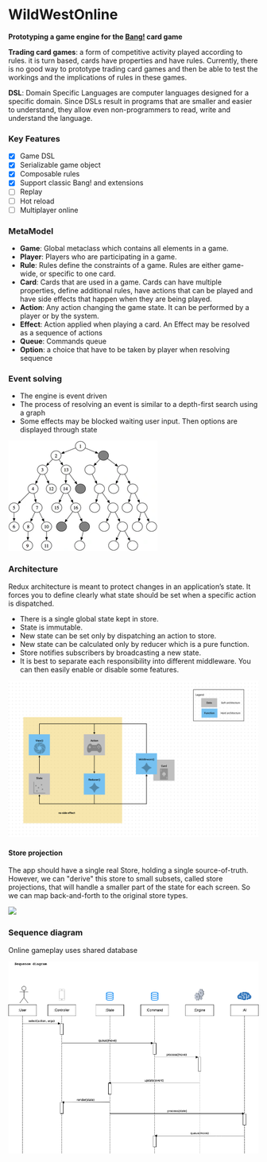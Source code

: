 # WildWestOnline

**Prototyping a game engine for the [Bang!](<https://en.wikipedia.org/wiki/Bang!_(card_game)>) card game**

**Trading card games**: a form of competitive activity played according to rules. it is turn based, cards have properties and have rules.
Currently, there is no good way to prototype trading card games and then be able to test the workings and the implications of rules in these games. 

**DSL**: Domain Specific Languages are computer languages designed for a specific domain. 
Since DSLs result in programs that are smaller and easier to understand, they allow even non-programmers to read, write and understand the language.

### Key Features

- [x] Game DSL
- [x] Serializable game object
- [x] Composable rules
- [x] Support classic Bang! and extensions
- [ ] Replay
- [ ] Hot reload
- [ ] Multiplayer online

### MetaModel

- **Game**: Global metaclass which contains all elements in a game.
- **Player**: Players who are participating in a game.
- **Rule**: Rules define the constraints of a game. Rules are either game-wide, or specific to one card.
- **Card**: Cards that are used in a game. Cards can have multiple properties, define additional rules, have actions that can be played and have side effects that happen when they are being played.
- **Action**: Any action changing the game state. It can be performed by a player or by the system.
- **Effect**: Action applied when playing a card. An Effect may be resolved as a sequence of actions
- **Queue**: Commands queue
- **Option**: a choice that have to be taken by player when resolving sequence

### Event solving

- The engine is event driven
- The process of resolving an event is similar to a depth-first search using a graph 
- Some effects may be blocked waiting user input. Then options are displayed through state

![](Docs/eventresolving.png)

### Architecture

Redux architecture is meant to protect changes in an application’s state. It forces you to define clearly what state should be set when a specific action is dispatched.

- There is a single global state kept in store.
- State is immutable.
- New state can be set only by dispatching an action to store.
- New state can be calculated only by reducer which is a pure function.
- Store notifies subscribers by broadcasting a new state.
- It is best to separate each responsibility into different middleware. You can then easily enable or disable some features.

![](Docs/redux.png)


#### Store projection
The app should have a single real Store, holding a single source-of-truth. 
However, we can "derive" this store to small subsets, called store projections, that will handle a smaller part of the state for each screen. So we can map back-and-forth to the original store types.

![](https://camo.githubusercontent.com/c17e3d31e7b38db7ee12b2be27230f1e1bf3b3de6e3a42bfaa2a5060118ee199/68747470733a2f2f73776966747265782e6769746875622e696f2f53776966745265782f6d61726b646f776e2f696d672f53746f726550726f6a656374696f6e4469616772616d2e706e67)

### Sequence diagram

Online gameplay uses shared database

![](Docs/sequence.png)

